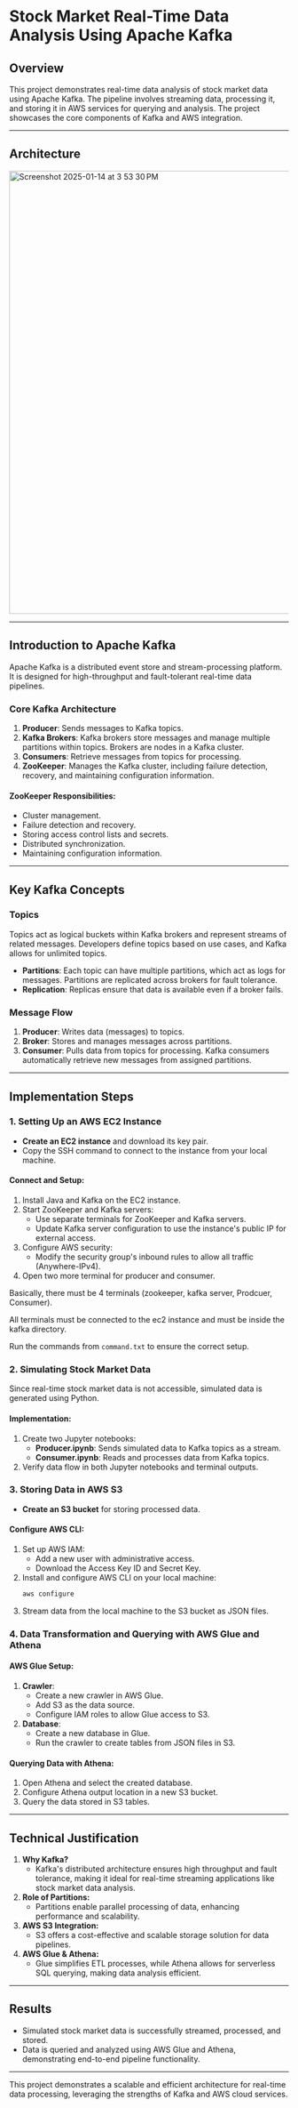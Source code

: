 # Stock Market Real-Time Data Analysis Using Apache Kafka

## Overview
This project demonstrates real-time data analysis of stock market data using Apache Kafka. The pipeline involves streaming data, processing it, and storing it in AWS services for querying and analysis. The project showcases the core components of Kafka and AWS integration.

---

## Architecture

<img width="797" alt="Screenshot 2025-01-14 at 3 53 30 PM" src="https://github.com/user-attachments/assets/ef985384-c338-4068-a75b-90282de0a05b" />


---



## Introduction to Apache Kafka
Apache Kafka is a distributed event store and stream-processing platform. It is designed for high-throughput and fault-tolerant real-time data pipelines.

### Core Kafka Architecture
1. **Producer**: Sends messages to Kafka topics.
2. **Kafka Brokers**: Kafka brokers store messages and manage multiple partitions within topics. Brokers are nodes in a Kafka cluster.
3. **Consumers**: Retrieve messages from topics for processing.
4. **ZooKeeper**: Manages the Kafka cluster, including failure detection, recovery, and maintaining configuration information.

#### ZooKeeper Responsibilities:
- Cluster management.
- Failure detection and recovery.
- Storing access control lists and secrets.
- Distributed synchronization.
- Maintaining configuration information.

---

## Key Kafka Concepts
### Topics
Topics act as logical buckets within Kafka brokers and represent streams of related messages. Developers define topics based on use cases, and Kafka allows for unlimited topics.

- **Partitions**: Each topic can have multiple partitions, which act as logs for messages. Partitions are replicated across brokers for fault tolerance.
- **Replication**: Replicas ensure that data is available even if a broker fails.

### Message Flow
1. **Producer**: Writes data (messages) to topics.
2. **Broker**: Stores and manages messages across partitions.
3. **Consumer**: Pulls data from topics for processing. Kafka consumers automatically retrieve new messages from assigned partitions.

---

## Implementation Steps

### 1. Setting Up an AWS EC2 Instance
- **Create an EC2 instance** and download its key pair.
- Copy the SSH command to connect to the instance from your local machine.

#### Connect and Setup:
1. Install Java and Kafka on the EC2 instance.
2. Start ZooKeeper and Kafka servers:
    - Use separate terminals for ZooKeeper and Kafka servers.
    - Update Kafka server configuration to use the instance's public IP for external access.
3. Configure AWS security:
    - Modify the security group's inbound rules to allow all traffic (Anywhere-IPv4).
4. Open two more terminal for producer and consumer.


Basically, there must be 4 terminals (zookeeper, kafka server, Prodcuer, Consumer).

All terminals must be connected to the ec2 instance and must be inside the kafka directory.


Run the commands from `command.txt` to ensure the correct setup.

### 2. Simulating Stock Market Data
Since real-time stock market data is not accessible, simulated data is generated using Python.

#### Implementation:
1. Create two Jupyter notebooks:
    - **Producer.ipynb**: Sends simulated data to Kafka topics as a stream.
    - **Consumer.ipynb**: Reads and processes data from Kafka topics.
2. Verify data flow in both Jupyter notebooks and terminal outputs.


### 3. Storing Data in AWS S3
- **Create an S3 bucket** for storing processed data.

#### Configure AWS CLI:
1. Set up AWS IAM:
    - Add a new user with administrative access.
    - Download the Access Key ID and Secret Key.
2. Install and configure AWS CLI on your local machine:
    ```bash
    aws configure
    ```
3. Stream data from the local machine to the S3 bucket as JSON files.

### 4. Data Transformation and Querying with AWS Glue and Athena

#### AWS Glue Setup:
1. **Crawler**:
    - Create a new crawler in AWS Glue.
    - Add S3 as the data source.
    - Configure IAM roles to allow Glue access to S3.
2. **Database**:
    - Create a new database in Glue.
    - Run the crawler to create tables from JSON files in S3.

#### Querying Data with Athena:
1. Open Athena and select the created database.
2. Configure Athena output location in a new S3 bucket.
3. Query the data stored in S3 tables.

---

## Technical Justification
1. **Why Kafka?**
   - Kafka's distributed architecture ensures high throughput and fault tolerance, making it ideal for real-time streaming applications like stock market data analysis.
2. **Role of Partitions:**
   - Partitions enable parallel processing of data, enhancing performance and scalability.
3. **AWS S3 Integration:**
   - S3 offers a cost-effective and scalable storage solution for data pipelines.
4. **AWS Glue & Athena:**
   - Glue simplifies ETL processes, while Athena allows for serverless SQL querying, making data analysis efficient.

---

## Results
- Simulated stock market data is successfully streamed, processed, and stored.
- Data is queried and analyzed using AWS Glue and Athena, demonstrating end-to-end pipeline functionality.

---

This project demonstrates a scalable and efficient architecture for real-time data processing, leveraging the strengths of Kafka and AWS cloud services.
